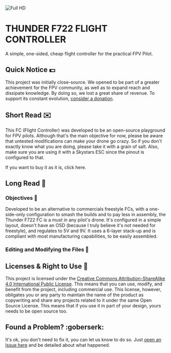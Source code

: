 
![Full HD](https://github.com/tropicalfpv/thunderFC/assets/11741656/0a1cf006-fb33-44e8-8ded-991cdb700863)

# THUNDER F722 FLIGHT CONTROLLER
A simple, one-sided, cheap flight controller for the practical FPV Pilot.

## Quick Notice :dollar:
This project was initially close-source. We opened to be part of a greater achievement for the FPV community, as well as to expand reach and dissipate knowledge. By doing so, we lost a great share of revenue. To support its constant evolution, [consider a donation][1].

## Short Read :envelope:
This FC (Flight Controller) was developed to be an open-source playground for FPV pilots. Although that's the main objective for now, please be aware that untested modifications can make your drone go crazy. So if you don't exactly know what you are doing, please take it with a grain of salt.
Also, make sure you are using it with a Skystars ESC since the pinout is configured to that.

If you want to buy it as it is, click here.

## Long Read :book:

### Objectives :dart:
Developed to be an alternative to commercials freestyle FCs, with a one-side-only configuration to smash the builds and to pay less in assembly, the Thunder F722 FC is a must in any pilot's drone. It's configured in a simple layout, doesn't have an OSD (because I truly believe it's not needed for freestyle), and regulates to 5V and 9V. It uses a 6-layer stack-up and is compliant with most manufacturing capabilities, to be easily assembled.

### Editing and Modifying the Files :rocket:



## Licenses & Right to Use :closed_lock_with_key:
This project is licensed under the [Creative Commons Attribution-ShareAlike 4.0 International Public License][2]. This means that you can use, modify, and benefit from the project, including commercial use. This license, however, obligates you or any party to maintain the name of the product as copywriting and share any projects related to it under the same Open Source License. This means that if you use it in part of your design, yours needs to be open source too.

## Found a Problem? :goberserk:
It's ok, you don't need to fix it, you can let us know to do so. Just [open an Issue here][3] and be detailed about what happened. 





[1]: https://patreon.com/TropicalFPV
[2]: https://github.com/tropicalfpv/thunderFC/blob/main/LICENSE
[3]: https://github.com/tropicalfpv/thunderFC/issues/new
